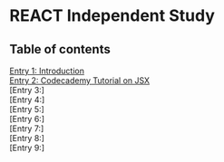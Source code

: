# REACT Independent Study
## Table of contents
[Entry 1: Introduction](introduction.md)<br>
[Entry 2: Codecademy Tutorial on JSX](codecademy.md)<br>
[Entry 3:]<br>
[Entry 4:]<br>
[Entry 5:]<br>
[Entry 6:]<br>
[Entry 7:]<br>
[Entry 8:]<br>
[Entry 9:]<br>